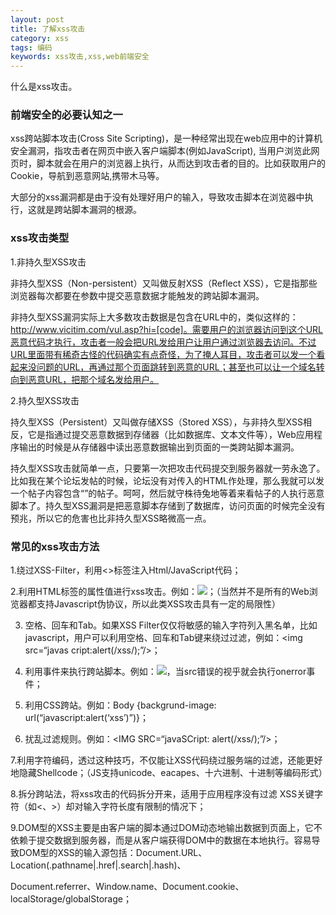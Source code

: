 ```yaml
---
layout: post
title: 了解xss攻击
category: xss
tags: 编码
keywords: xss攻击,xss,web前端安全
---
```


什么是xss攻击。

### **前端安全的必要认知之一**

xss跨站脚本攻击(Cross Site Scripting)，是一种经常出现在web应用中的计算机安全漏洞，指攻击者在网页中嵌入客户端脚本(例如JavaScript), 当用户浏览此网页时，脚本就会在用户的浏览器上执行，从而达到攻击者的目的。比如获取用户的Cookie，导航到恶意网站,携带木马等。

大部分的xss漏洞都是由于没有处理好用户的输入，导致攻击脚本在浏览器中执行，这就是跨站脚本漏洞的根源。

### **xss攻击类型**

1.非持久型XSS攻击

非持久型XSS（Non-persistent）又叫做反射XSS（Reflect XSS），它是指那些浏览器每次都要在参数中提交恶意数据才能触发的跨站脚本漏洞。

非持久型XSS漏洞实际上大多数攻击数据是包含在URL中的，类似这样的：http://www.vicitim.com/vul.asp?hi=[code]。需要用户的浏览器访问到这个URL恶意代码才执行，攻击者一般会把URL发给用户让用户通过浏览器去访问。不过URL里面带有稀奇古怪的代码确实有点奇怪，为了掩人耳目，攻击者可以发一个看起来没问题的URL，再通过那个页面跳转到恶意的URL；甚至也可以让一个域名转向到恶意URL，把那个域名发给用户。

2.持久型XSS攻击

持久型XSS（Persistent）又叫做存储XSS（Stored XSS），与非持久型XSS相反，它是指通过提交恶意数据到存储器（比如数据库、文本文件等），Web应用程序输出的时候是从存储器中读出恶意数据输出到页面的一类跨站脚本漏洞。

持久型XSS攻击就简单一点，只要第一次把攻击代码提交到服务器就一劳永逸了。比如我在某个论坛发帖的时候，论坛没有对传入的HTML作处理，那么我就可以发一个帖子内容包含“<script>[code]</script>”的帖子。呵呵，然后就守株待兔地等着来看帖子的人执行恶意脚本了。持久型XSS漏洞是把恶意脚本存储到了数据库，访问页面的时候完全没有预兆，所以它的危害也比非持久型XSS略微高一点。

### **常见的xss攻击方法**

1.绕过XSS-Filter，利用<>标签注入Html/JavaScript代码；

2.利用HTML标签的属性值进行xss攻击。例如：<img src=“javascript:alert(‘xss’)”/>；（当然并不是所有的Web浏览器都支持Javascript伪协议，所以此类XSS攻击具有一定的局限性）

3. 空格、回车和Tab。如果XSS Filter仅仅将敏感的输入字符列入黑名单，比如javascript，用户可以利用空格、回车和Tab键来绕过过滤，例如：<img src=“javas  cript:alert(/xss/);”/>；

4. 利用事件来执行跨站脚本。例如：<img src=“#” onerror= “alert(1)”/>，当src错误的视乎就会执行onerror事件；

5. 利用CSS跨站。例如：Body {backgrund-image: url(“javascript:alert(‘xss’)”)}；

6. 扰乱过滤规则。例如：<IMG SRC=“javaSCript: alert(/xss/);”/>；

7.利用字符编码，透过这种技巧，不仅能让XSS代码绕过服务端的过滤，还能更好地隐藏Shellcode；（JS支持unicode、eacapes、十六进制、十进制等编码形式）

8.拆分跨站法，将xss攻击的代码拆分开来，适用于应用程序没有过滤 XSS关键字符（如<、>）却对输入字符长度有限制的情况下；

9.DOM型的XSS主要是由客户端的脚本通过DOM动态地输出数据到页面上，它不依赖于提交数据到服务器，而是从客户端获得DOM中的数据在本地执行。容易导致DOM型的XSS的输入源包括：Document.URL、Location(.pathname|.href|.search|.hash)、

Document.referrer、Window.name、Document.cookie、localStorage/globalStorage；


